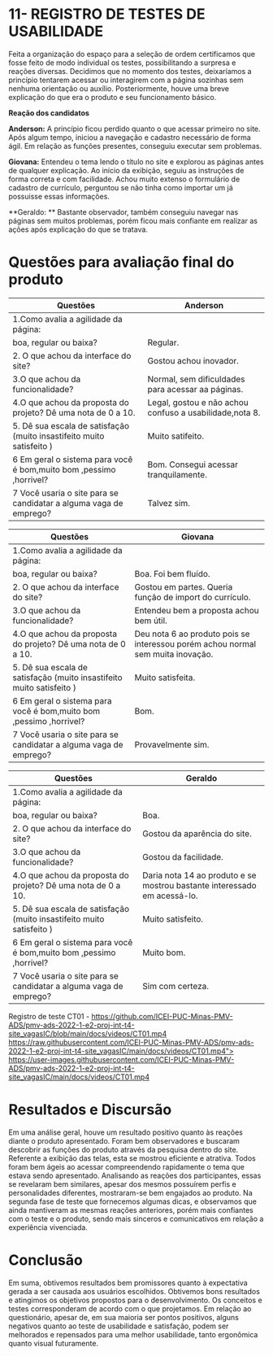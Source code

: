 # 11- REGISTRO DE TESTES DE USABILIDADE

Feita a organização do espaço para a seleção de ordem certificamos que fosse feito de modo individual os testes, possibilitando a surpresa e reações diversas.
Decidimos que no momento dos testes, deixaríamos a princípio tentarem acessar ou interagirem com a página sozinhas sem nenhuma orientação ou auxílio. Posteriormente, houve uma breve explicação do que era o produto e seu funcionamento básico.
 	
**Reação dos candidatos**
 
**Anderson:** A princípio ficou perdido quanto o que acessar primeiro no site. Após algum tempo, iniciou a navegação e cadastro necessário de forma ágil. Em relação as funções presentes, conseguiu executar sem problemas.

**Giovana:** Entendeu o tema lendo o título no site e explorou as páginas antes de qualquer explicação. Ao início da exibição, seguiu as instruções de forma correta e com facilidade. Achou muito extenso o formulário de cadastro de currículo, perguntou se não tinha como importar um já possuisse essas informações.

**Geraldo: ** Bastante observador, também conseguiu navegar nas páginas sem muitos problemas, porém ficou mais confiante em realizar as ações após explicação do que se tratava.

# Questões para avaliação final do produto 

| Questões                                                              | Anderson                                                 |
|-----------------------------------------------------------------------|----------------------------------------------------------|
| 1.Como avalia a agilidade da página:                                  |                                                          |
| boa, regular ou baixa?                                                | Regular.                                                 |
| 2. O que achou da interface do site?                                  | Gostou achou inovador.                                   |
| 3.O que achou da funcionalidade?                                      | Normal, sem dificuldades para acessar aa páginas.        |
| 4.O que achou da proposta do projeto? Dê uma nota de 0 a 10.          | Legal, gostou e não achou confuso a usabilidade,nota 8.  |
| 5. Dê sua escala de satisfação (muito insastifeito muito satisfeito ) |  Muito satifeito.                                        |
| 6 Em geral o sistema para você é bom,muito bom ,pessimo ,horrivel?    |  Bom. Consegui acessar tranquilamente.                   |
| 7 Você usaria o site para se candidatar a alguma vaga de emprego?     | Talvez sim.                                              |


| Questões                                                              | Giovana                                                                          |
|-----------------------------------------------------------------------|----------------------------------------------------------------------------------|
| 1.Como avalia a agilidade da página:                                  |                                                                                  |
| boa, regular ou baixa?                                                | Boa. Foi bem fluído.                                                             |
| 2. O que achou da interface do site?                                  | Gostou em partes. Queria função de import do currículo.                          |
| 3.O que achou da funcionalidade?                                      | Entendeu bem a proposta achou bem útil.                                          |
| 4.O que achou da proposta do projeto? Dê uma nota de 0 a 10.          | Deu nota 6 ao produto pois se interessou porém achou normal sem muita inovação.  |
| 5. Dê sua escala de satisfação (muito insastifeito muito satisfeito ) |  Muito satisfeita.                                                               |
| 6 Em geral o sistema para você é bom,muito bom ,pessimo ,horrivel?    |   Bom.                                                                           |
| 7 Você usaria o site para se candidatar a alguma vaga de emprego?     | Provavelmente sim.                                                               |



| Questões                                                              | Geraldo                                                                   |
|-----------------------------------------------------------------------|---------------------------------------------------------------------------|
| 1.Como avalia a agilidade da página:                                  |                                                                           |
| boa, regular ou baixa?                                                | Boa.                                                                      |
| 2. O que achou da interface do site?                                  | Gostou da aparência do site.                                              |
| 3.O que achou da funcionalidade?                                      | Gostou da facilidade.                                                     |
| 4.O que achou da proposta do projeto? Dê uma nota de 0 a 10.          | Daria nota 14 ao produto e se mostrou bastante interessado em acessá-lo.  |
| 5. Dê sua escala de satisfação (muito insastifeito muito satisfeito ) |  Muito satisfeito.                                                        |
| 6 Em geral o sistema para você é bom,muito bom ,pessimo ,horrivel?    |  Muito bom.                                                               |
| 7 Você usaria o site para se candidatar a alguma vaga de emprego?     |  Sim com certeza.                                                         |




Registro de teste
CT01 -
https://github.com/ICEI-PUC-Minas-PMV-ADS/pmv-ads-2022-1-e2-proj-int-t4-site_vagasIC/blob/main/docs/videos/CT01.mp4
https://raw.githubusercontent.com/ICEI-PUC-Minas-PMV-ADS/pmv-ads-2022-1-e2-proj-int-t4-site_vagasIC/main/docs/videos/CT01.mp4">
https://user-images.githubusercontent.com/ICEI-PUC-Minas-PMV-ADS/pmv-ads-2022-1-e2-proj-int-t4-site_vagasIC/main/docs/videos/CT01.mp4

# Resultados e Discursão 
 Em uma análise geral, houve um resultado positivo quanto às reações diante o produto apresentado. Foram bem observadores e buscaram descobrir as funções do produto através da pesquisa dentro do site. Referente a exibição das telas, esta se mostrou eficiente e atrativa. Todos foram bem ágeis ao acessar compreendendo rapidamente o tema que estava sendo apresentado. 
 Analisando as reações dos participantes, essas se revelaram bem similares, apesar dos mesmos possuírem perfis e personalidades diferentes, mostraram-se bem engajados ao produto. Na segunda fase de teste que fornecemos algumas dicas, e observamos que ainda mantiveram as mesmas reações anteriores, porém mais confiantes com o teste e o produto, sendo mais sinceros e comunicativos em relação a experiência vivenciada.

# Conclusão 
Em suma, obtivemos resultados bem promissores quanto à expectativa gerada a ser causada aos usuários escolhidos. Obtivemos bons resultados e atingimos os objetivos propostos para o desenvolvimento. Os conceitos e testes corresponderam de acordo com o que projetamos. Em relação ao questionário, apesar de, em sua maioria ser pontos positivos, alguns negativos quanto ao teste de usabilidade e satisfação, podem ser melhorados e repensados para uma melhor usabilidade, tanto ergonômica quanto visual futuramente.
